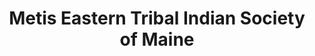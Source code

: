 ---
layout: repo
title: "Metis Eastern Tribal Indian Society of Maine"
id: 2873
permalink: repos/2873/
---